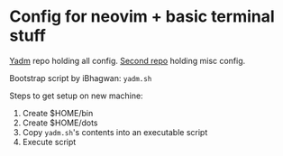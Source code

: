 # Config for neovim + basic terminal stuff
[Yadm](https://yadm.io/docs/overview) repo holding all config. 
[Second repo](https://github.com/hqkhan/yadm-config) holding misc config.

Bootstrap script by iBhagwan: `yadm.sh`

Steps to get setup on new machine:

1. Create $HOME/bin
2. Create $HOME/dots
3. Copy `yadm.sh`'s contents into an executable script
4. Execute script
